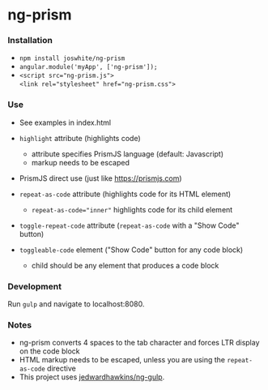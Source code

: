# ng-prism

### Installation

- `npm install joswhite/ng-prism`
- `angular.module('myApp', ['ng-prism']);`
- `<script src="ng-prism.js">`<br>
  `<link rel="stylesheet" href="ng-prism.css">`

### Use

- See examples in index.html

- `highlight` attribute (highlights code)

    * attribute specifies PrismJS language (default: Javascript)
    * markup needs to be escaped

- PrismJS direct use (just like https://prismjs.com)

- `repeat-as-code` attribute (highlights code for its HTML element)

    * `repeat-as-code="inner"` highlights code for its child element
    
- `toggle-repeat-code` attribute (`repeat-as-code` with a "Show Code" button)
    
- `toggleable-code` element ("Show Code" button for any code block)

   * child should be any element that produces a code block 
    
### Development

Run `gulp` and navigate to localhost:8080. 

### Notes

- ng-prism converts 4 spaces to the tab character and forces LTR display on the code block
- HTML markup needs to be escaped, unless you are using the `repeat-as-code` directive
- This project uses [jedwardhawkins/ng-gulp](https://www.github.com/jedwardhawkins/ng-gulp).